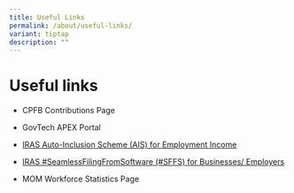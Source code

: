 ```yaml
---
title: Useful Links
permalink: /about/useful-links/
variant: tiptap
description: ""
---
```

<h1>Useful links</h1>
<ul data-tight="true" class="tight">
<li>
<p>CPFB Contributions Page</p>
</li>
<li>
<p>GovTech APEX Portal</p>
</li>
<li>
<p><a href="https://www.iras.gov.sg/taxes/individual-income-tax/employers/auto-inclusion-scheme-(ais)-for-employment-income/submit-employment-income-records/" rel="noopener noreferrer nofollow" target="_blank">IRAS Auto-Inclusion Scheme (AIS) for Employment Income</a>
</p>
</li>
<li>
<p><a href="https://www.iras.gov.sg/digital-collaboration/for-businesses-employers" rel="noopener noreferrer nofollow" target="_blank">IRAS #SeamlessFilingFromSoftware (#SFFS) for Businesses/ Employers</a>
</p>
</li>
<li>
<p>MOM Workforce Statistics Page</p>
</li>
</ul>
<p></p>